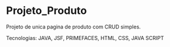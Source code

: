 # Projeto_Produto
Projeto de unica pagina de produto com CRUD simples. 

Tecnologias: JAVA, JSF, PRIMEFACES, HTML, CSS, JAVA SCRIPT
